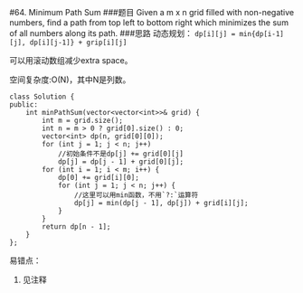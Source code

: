 #64. Minimum Path Sum
###题目
Given a m x n grid filled with non-negative numbers, find a path from top left to bottom right which minimizes the sum of all numbers along its path.
###思路
动态规划：
`dp[i][j] = min{dp[i-1][j], dp[i][j-1]} + grip[i][j]`

可以用滚动数组减少extra space。

空间复杂度:O(N)，其中N是列数。
```
class Solution {
public:
    int minPathSum(vector<vector<int>>& grid) {
        int m = grid.size();
        int n = m > 0 ? grid[0].size() : 0;
        vector<int> dp(n, grid[0][0]);
        for (int j = 1; j < n; j++)
            //初始条件不是dp[j] += grid[0][j]
            dp[j] = dp[j - 1] + grid[0][j];
        for (int i = 1; i < m; i++) {
            dp[0] += grid[i][0];
            for (int j = 1; j < n; j++) {
                //这里可以用min函数，不用`?:`运算符
                dp[j] = min(dp[j - 1], dp[j]) + grid[i][j];
            }
        }
        return dp[n - 1];
    }
};
```

易错点：
1. 见注释
